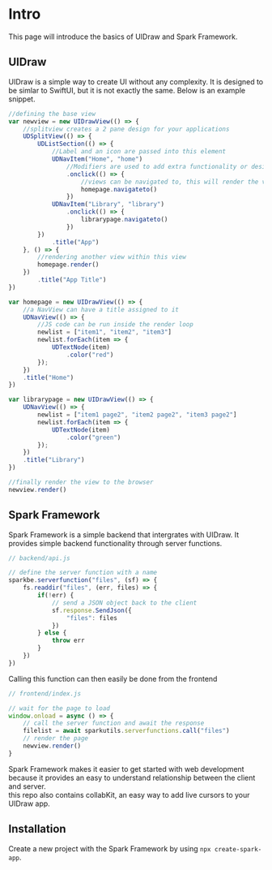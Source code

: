 # Intro
This page will introduce the basics of UIDraw and Spark Framework.
  
## UIDraw
UIDraw is a simple way to create UI without any complexity. It is designed to be simlar to SwiftUI, but it is not exactly the same. Below is an example snippet.

```javascript
//defining the base view
var newview = new UIDrawView(() => {
    //splitview creates a 2 pane design for your applications
    UDSplitView(() => {
        UDListSection(() => {
            //Label and an icon are passed into this element
            UDNavItem("Home", "home")
                //Modifiers are used to add extra functionality or design to an element
                .onclick(() => {
                    //views can be navigated to, this will render the view in the current navigationcontext
                    homepage.navigateto()
                })
            UDNavItem("Library", "library")
                .onclick(() => {
                    librarypage.navigateto()
                })
        })
            .title("App")
    }, () => {
        //rendering another view within this view
        homepage.render()
    })
        .title("App Title")
})

var homepage = new UIDrawView(() => {
    //a NavView can have a title assigned to it
    UDNavView(() => {
        //JS code can be run inside the render loop
        newlist = ["item1", "item2", "item3"]
        newlist.forEach(item => {
            UDTextNode(item)
                .color("red")
        });
    })
    .title("Home")
})

var librarypage = new UIDrawView(() => {
    UDNavView(() => {
        newlist = ["item1 page2", "item2 page2", "item3 page2"]
        newlist.forEach(item => {
            UDTextNode(item)
                .color("green")
        });
    })
    .title("Library")
})

//finally render the view to the browser
newview.render()
```

## Spark Framework  
Spark Framework is a simple backend that intergrates with UIDraw. It provides simple backend functionality through server functions.  

```javascript
// backend/api.js

// define the server function with a name
sparkbe.serverfunction("files", (sf) => {
    fs.readdir("files", (err, files) => {
        if(!err) {
            // send a JSON object back to the client
            sf.response.SendJson({
                "files": files
            })
        } else {
            throw err 
        }
    })
})
```
Calling this function can then easily be done from the frontend  
```javascript
// frontend/index.js

// wait for the page to load
window.onload = async () => {
    // call the server function and await the response
    filelist = await sparkutils.serverfunctions.call("files")
    // render the page
    newview.render()
}
```
Spark Framework makes it easier to get started with web development because it provides an easy to understand relationship between the client and server.  
this repo also contains collabKit, an easy way to add live cursors to your UIDraw app.

## Installation
Create a new project with the Spark Framework by using ```npx create-spark-app```.
